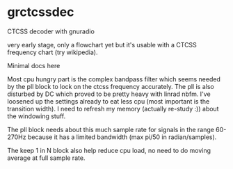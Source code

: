 grctcssdec
==========

CTCSS decoder with gnuradio

very early stage, only a flowchart yet but it's usable with a CTCSS frequency chart (try wikipedia).

Minimal docs here

Most cpu hungry part is the complex bandpass filter which seems needed
by the pll block to lock on the ctcss frequency accurately.
The pll is also disturbed by DC which proved to be pretty heavy with linrad nbfm.
I've loosened up the settings already to eat less cpu (most important is the transition width).
I need to refresh my memory (actually re-study :)) about the windowing stuff.

The pll block needs about this much sample rate for signals in the range 60-270Hz because
it has a limited bandwidth (max pi/50 in radian/samples).

The keep 1 in N block also help reduce cpu load, no need to do moving average at full sample rate.
